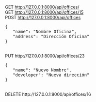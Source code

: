 GET http://127.0.0.1:8000/api/offices/ <br/>
GET http://127.0.0.1:8000/api/offices/15 <br/>
POST http://127.0.0.1:8000/api/offices <br/>
<pre>
{
   "name": "Nombre Oficina",
   "address": "Dirección Oficina"
}
</pre>
<br/>
PUT http://127.0.0.1:8000/api/offices/23 <br/>
<pre>
{
   "name": "Nuevo Nombre",
   "developer": "Nueva dirección"
}
</pre>
<br/>
DELETE http://127.0.0.1:8000/api/offices/16
